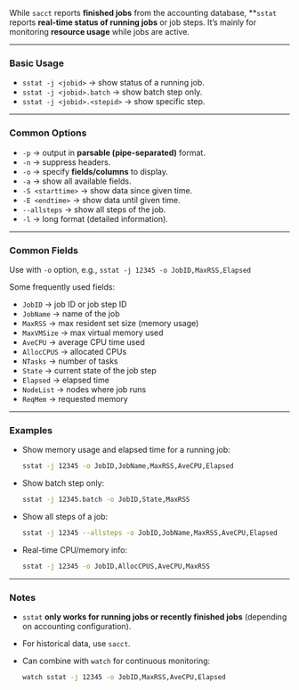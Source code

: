 While `sacct` reports **finished jobs** from the accounting database, **`sstat` reports **real-time status of running jobs** or job steps. It’s mainly for monitoring **resource usage** while jobs are active.

---

### **Basic Usage**

* `sstat -j <jobid>` → show status of a running job.
* `sstat -j <jobid>.batch` → show batch step only.
* `sstat -j <jobid>.<stepid>` → show specific step.

---

### **Common Options**

* `-p` → output in **parsable (pipe-separated)** format.
* `-n` → suppress headers.
* `-o` → specify **fields/columns** to display.
* `-a` → show all available fields.
* `-S <starttime>` → show data since given time.
* `-E <endtime>` → show data until given time.
* `--allsteps` → show all steps of the job.
* `-l` → long format (detailed information).

---

### **Common Fields**

Use with `-o` option, e.g., `sstat -j 12345 -o JobID,MaxRSS,Elapsed`

Some frequently used fields:

* `JobID` → job ID or job step ID
* `JobName` → name of the job
* `MaxRSS` → max resident set size (memory usage)
* `MaxVMSize` → max virtual memory used
* `AveCPU` → average CPU time used
* `AllocCPUS` → allocated CPUs
* `NTasks` → number of tasks
* `State` → current state of the job step
* `Elapsed` → elapsed time
* `NodeList` → nodes where job runs
* `ReqMem` → requested memory

---

### **Examples**

* Show memory usage and elapsed time for a running job:

  ```bash
  sstat -j 12345 -o JobID,JobName,MaxRSS,AveCPU,Elapsed
  ```
* Show batch step only:

  ```bash
  sstat -j 12345.batch -o JobID,State,MaxRSS
  ```
* Show all steps of a job:

  ```bash
  sstat -j 12345 --allsteps -o JobID,JobName,MaxRSS,AveCPU,Elapsed
  ```
* Real-time CPU/memory info:

  ```bash
  sstat -j 12345 -o JobID,AllocCPUS,AveCPU,MaxRSS
  ```

---

### **Notes**

* `sstat` **only works for running jobs or recently finished jobs** (depending on accounting configuration).
* For historical data, use `sacct`.
* Can combine with `watch` for continuous monitoring:

  ```bash
  watch sstat -j 12345 -o JobID,MaxRSS,AveCPU,Elapsed
  ```

